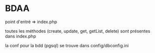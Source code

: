 # BDAA

point d'entré => index.php

toutes les méthodes (create, update, get, getList, delete) sont présentes dans index.php

la conf pour la bdd (pgsql) se trouve dans config/dbconfig.ini

